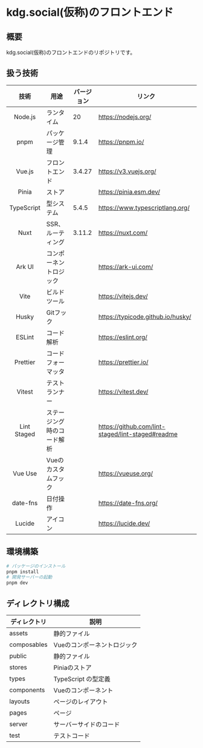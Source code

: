 # kdg.social(仮称)のフロントエンド

## 概要

kdg.social(仮称)のフロントエンドのリポジトリです。

## 扱う技術

|     技術      | 用途            | バージョン  | リンク                                               |
|:-----------:|---------------|--------|---------------------------------------------------|
|   Node.js   | ランタイム         | 20     | https://nodejs.org/                               |
|    pnpm     | パッケージ管理       | 9.1.4  | https://pnpm.io/                                  |
|   Vue.js    | フロントエンド       | 3.4.27 | https://v3.vuejs.org/                             |
|    Pinia    | ストア           |        | https://pinia.esm.dev/                            |
| TypeScript  | 型システム         | 5.4.5  | https://www.typescriptlang.org/                   |
|    Nuxt     | SSR、ルーティング    | 3.11.2 | https://nuxt.com/                                 |
|   Ark UI    | コンポーネントロジック   |        | https://ark-ui.com/                               |
|    Vite     | ビルドツール        |        | https://vitejs.dev/                               |
|    Husky    | Gitフック        |        | https://typicode.github.io/husky/                 |
|   ESLint    | コード解析         |        | https://eslint.org/                               |
|  Prettier   | コードフォーマッタ     |        | https://prettier.io/                              |
|   Vitest    | テストランナー       |        | https://vitest.dev/                               |
| Lint Staged | ステージング時のコード解析 |        | https://github.com/lint-staged/lint-staged#readme |
|   Vue Use   | Vueのカスタムフック   |        | https://vueuse.org/                               |
|  date-fns   | 日付操作          |        | https://date-fns.org/                             |
|   Lucide    | アイコン          |        | https://lucide.dev/                               |

## 環境構築

```bash
# パッケージのインストール
pnpm install
# 開発サーバーの起動
pnpm dev
```

## ディレクトリ構成

| ディレクトリ      | 説明              |
|-------------|-----------------|
| assets      | 静的ファイル          |
| composables | Vueのコンポーネントロジック |
| public      | 静的ファイル          |
| stores      | Piniaのストア       |
| types       | TypeScript の型定義 |
| components  | Vueのコンポーネント     |
| layouts     | ページのレイアウト       |
| pages       | ページ             |
| server      | サーバーサイドのコード     |
| test        | テストコード          |
